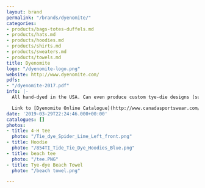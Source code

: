 ```yaml
---
layout: brand
permalink: "/brands/dyenomite/"
categories:
- products/bags-totes-duffels.md
- products/hats.md
- products/hoodies.md
- products/shirts.md
- products/sweaters.md
- products/towels.md
title: Dyenomite
logo: "/dyenomite-logo.png"
website: http://www.dyenomite.com/
pdfs:
- "/dyenomite-2017.pdf"
info: |-
  All hand-dyed in the USA. Can even produce custom tye-die designs (subject to minimums)

  Link to [Dyenomite Online Catalogue](http://www.canadasportswear.com/eCatalogues1.aspx?Cat=01)
date: '2019-03-29T22:24:46.000+00:00'
catalogues: []
photos:
- title: 4-H tee
  photo: "/Tie_dye_Spider_Lime_Left_front.png"
- title: Hoodie
  photo: "/854TI_Tide_Tie_Dye_Hoodies_Blue.png"
- title: beach tee
  photo: "/tee.PNG"
- title: Tye-dye Beach Towel
  photo: "/beach towel.png"

---
```

